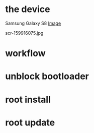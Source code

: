 # the device

Samsung Galaxy S8
[Image](scr-1659916035.jpg "device info")

scr-159916075.jpg

# workflow
# unblock bootloader
# root install
# root update
